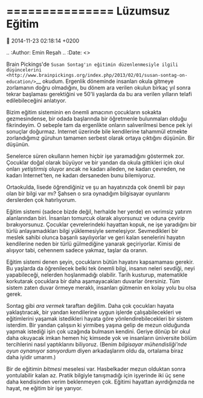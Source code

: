 ===============
Lüzumsuz Eğitim
===============

:date: 2014-11-23 02:18:14 +0200

.. :Author: Emin Reşah
.. :Date:   <>

Brain Pickings'de `Susan Sontag'ın eğitimin düzenlenmesiyle ilgili
düşüncelerini <http://www.brainpickings.org/index.php/2013/02/01/susan-sontag-on-education/>`__
okudum. Ergenlik döneminde insanları okula gitmeye zorlamanın doğru
olmadığını, bu dönem ara verilen okulun birkaç yıl sonra tekrar
başlaması gerektiğini ve 50'li yaşlarda da bu ara verilen yılların
telafi edilebileceğini anlatıyor.

Bizim eğitim sisteminin en önemli amacının çocukların sokakta
gezmesindense, bir odada başlarında bir öğretmenle bulunmaları olduğu
fikrindeyim. O sebeple tam da ergenlikte onların salıverilmesi bence pek
iyi sonuçlar doğurmaz. Internet üzerinde bile kendilerine tahammül
etmekte zorlandığımız güruhun tamamen serbest olarak ortaya çıktığını
düşünün. Bir düşünün.

Senelerce süren okulların hemen hiçbir işe yaramadığını göstermek zor.
Çocuklar doğal olarak büyüyor ve bir yandan da okula gittikleri için
okul onları *yetiştirmiş* oluyor ancak ne kadarı aileden, ne kadarı
çevreden, ne kadarı Internet'ten, ne kadarı dersaneden bunu bilemiyoruz.

Ortaokulda, lisede öğrendiğiniz ve şu an hayatınızda çok önemli bir payı
olan bir bilgi var mı? Şahsen o sıra oynadığım bilgisayar oyunlarını
derslerden çok hatırlıyorum.

Eğitim sistemi (sadece bizde değil, herhalde her yerde) en verimsiz
yatırım alanlarından biri. İnsanları tomurcuk olarak alıyorsunuz ve
oduna çevirip bırakıyorsunuz. Çocuklar çevrelerindeki hayattan kopuk, ne
işe yaradığını bir türlü anlayamadıkları bilgi yüklemesiyle semeleşiyor.
Sevmedikleri bir meslek sahibi olunca başarılı sayılıyorlar ve geri
kalan senelerini hayatın kendilerine neden bir türlü gülmediğine yanarak
geçiriyorlar. Kimisi de alışıyor tabi, cehennem sadece yakmaz, taşlar da
oranın.

Eğitim sistemi denen şeyin, çocukların bütün hayatını kapsamaması
gerekir. Bu yaşlarda da öğrenilecek belki tek önemli bilgi, insanın
neleri sevdiği, neyi yapabileceği, nelerden hoşlanmadığı olabilir. Tarih
kusturup, matematikle korkutarak çocuklara bir daha aşamayacakları
duvarlar örersiniz. Tüm sistem zaten duvar örmeye meraklı, insanları
gütmenin en kolay yolu bu olsa gerek.

Sontag gibi *ara vermek* taraftarı değilim. Daha çok çocukları hayata
yaklaştıracak, bir yandan kendilerine uygun işlerde çalışabilecekleri ve
eğitimlerini yaşamak istedikleri hayata göre yönlendirebilecekleri bir
sistem isterdim. Bir yandan çalışsın ki yirmibeş yaşına gelip de mezun
olduğunda yapmak istediği işin çok uzağında bulmasın kendini. Geriye
dönüp bir okul daha okuyacak imkan hemen hiç kimsede yok ve insanların
üniversite bölüm tercihlerini nasıl yaptıklarını biliyoruz. (Benim
*bilgisayar mühendisliği'nde oyun oynanıyor sanıyordum* diyen
arkadaşlarım oldu da, ortalama biraz daha iyidir umarım.)

Bir de eğitimin *bitmesi* meselesi var. Hasbelkader mezun olduktan sonra
yontulabilir kalan az. Pratik bilgiyle tanışmadığı için işyerinde iki üç
sene daha kendisinden verim beklenmeyen çok. Eğitimi hayattan
ayırdığınızda ne hayat, ne eğitim bir işe yarıyor.

